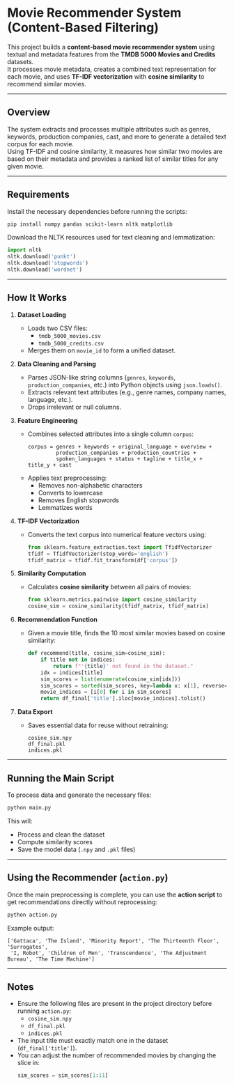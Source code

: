 # Movie Recommender System (Content-Based Filtering)

This project builds a **content-based movie recommender system** using textual and metadata features from the **TMDB 5000 Movies and Credits** datasets.  
It processes movie metadata, creates a combined text representation for each movie, and uses **TF-IDF vectorization** with **cosine similarity** to recommend similar movies.

---

## Overview

The system extracts and processes multiple attributes such as genres, keywords, production companies, cast, and more to generate a detailed text corpus for each movie.  
Using TF-IDF and cosine similarity, it measures how similar two movies are based on their metadata and provides a ranked list of similar titles for any given movie.

---

## Requirements

Install the necessary dependencies before running the scripts:

```bash
pip install numpy pandas scikit-learn nltk matplotlib
```

Download the NLTK resources used for text cleaning and lemmatization:

```python
import nltk
nltk.download('punkt')
nltk.download('stopwords')
nltk.download('wordnet')
```

---

## How It Works

1. **Dataset Loading**
   - Loads two CSV files:
     - `tmdb_5000_movies.csv`
     - `tmdb_5000_credits.csv`
   - Merges them on `movie_id` to form a unified dataset.

2. **Data Cleaning and Parsing**
   - Parses JSON-like string columns (`genres`, `keywords`, `production_companies`, etc.) into Python objects using `json.loads()`.
   - Extracts relevant text attributes (e.g., genre names, company names, language, etc.).
   - Drops irrelevant or null columns.

3. **Feature Engineering**
   - Combines selected attributes into a single column `corpus`:
     ```
     corpus = genres + keywords + original_language + overview + 
              production_companies + production_countries + 
              spoken_languages + status + tagline + title_x + title_y + cast
     ```
   - Applies text preprocessing:
     - Removes non-alphabetic characters
     - Converts to lowercase
     - Removes English stopwords
     - Lemmatizes words

4. **TF-IDF Vectorization**
   - Converts the text corpus into numerical feature vectors using:
     ```python
     from sklearn.feature_extraction.text import TfidfVectorizer
     tfidf = TfidfVectorizer(stop_words='english')
     tfidf_matrix = tfidf.fit_transform(df['corpus'])
     ```

5. **Similarity Computation**
   - Calculates **cosine similarity** between all pairs of movies:
     ```python
     from sklearn.metrics.pairwise import cosine_similarity
     cosine_sim = cosine_similarity(tfidf_matrix, tfidf_matrix)
     ```

6. **Recommendation Function**
   - Given a movie title, finds the 10 most similar movies based on cosine similarity:
     ```python
     def recommend(title, cosine_sim=cosine_sim):
         if title not in indices:
             return f"'{title}' not found in the dataset."
         idx = indices[title]
         sim_scores = list(enumerate(cosine_sim[idx]))
         sim_scores = sorted(sim_scores, key=lambda x: x[1], reverse=True)[1:11]
         movie_indices = [i[0] for i in sim_scores]
         return df_final['title'].iloc[movie_indices].tolist()
     ```

7. **Data Export**
   - Saves essential data for reuse without retraining:
     ```
     cosine_sim.npy
     df_final.pkl
     indices.pkl
     ```

---

## Running the Main Script

To process data and generate the necessary files:

```bash
python main.py
```

This will:
- Process and clean the dataset  
- Compute similarity scores  
- Save the model data (`.npy` and `.pkl` files)  

---

## Using the Recommender (`action.py`)

Once the main preprocessing is complete, you can use the **action script** to get recommendations directly without reprocessing:

```bash
python action.py
```

Example output:
```
['Gattaca', 'The Island', 'Minority Report', 'The Thirteenth Floor', 'Surrogates', 
 'I, Robot', 'Children of Men', 'Transcendence', 'The Adjustment Bureau', 'The Time Machine']
```

---

## Notes

- Ensure the following files are present in the project directory before running `action.py`:
  - `cosine_sim.npy`
  - `df_final.pkl`
  - `indices.pkl`
- The input title must exactly match one in the dataset (`df_final['title']`).
- You can adjust the number of recommended movies by changing the slice in:
  ```python
  sim_scores = sim_scores[1:11]
  ```
